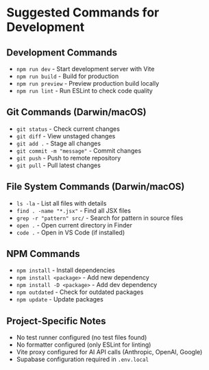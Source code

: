 # Suggested Commands for Development

## Development Commands
- `npm run dev` - Start development server with Vite
- `npm run build` - Build for production
- `npm run preview` - Preview production build locally
- `npm run lint` - Run ESLint to check code quality

## Git Commands (Darwin/macOS)
- `git status` - Check current changes
- `git diff` - View unstaged changes
- `git add .` - Stage all changes
- `git commit -m "message"` - Commit changes
- `git push` - Push to remote repository
- `git pull` - Pull latest changes

## File System Commands (Darwin/macOS)
- `ls -la` - List all files with details
- `find . -name "*.jsx"` - Find all JSX files
- `grep -r "pattern" src/` - Search for pattern in source files
- `open .` - Open current directory in Finder
- `code .` - Open in VS Code (if installed)

## NPM Commands
- `npm install` - Install dependencies
- `npm install <package>` - Add new dependency
- `npm install -D <package>` - Add dev dependency
- `npm outdated` - Check for outdated packages
- `npm update` - Update packages

## Project-Specific Notes
- No test runner configured (no test files found)
- No formatter configured (only ESLint for linting)
- Vite proxy configured for AI API calls (Anthropic, OpenAI, Google)
- Supabase configuration required in `.env.local`